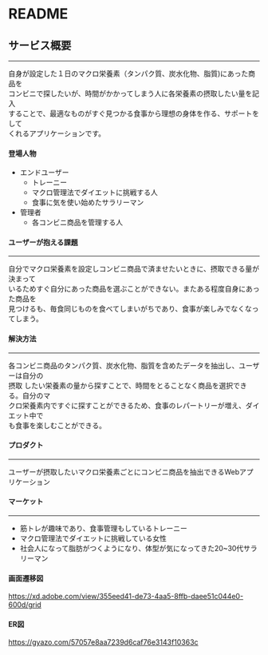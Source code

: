 # README

## サービス概要
---
自身が設定した１日のマクロ栄養素（タンパク質、炭水化物、脂質)にあった商品を  
コンビニで探したいが、時間がかかってしまう人に各栄養素の摂取したい量を記入  
することで、最適なものがすぐ見つかる食事から理想の身体を作る、サポートをして  
くれるアプリケーションです。



#### 登場人物
- エンドユーザー
  - トレーニー
  - マクロ管理法でダイエットに挑戦する人
  - 食事に気を使い始めたサラリーマン
- 管理者
  - 各コンビニ商品を管理する人




#### ユーザーが抱える課題
---
自分でマクロ栄養素を設定しコンビニ商品で済ませたいときに、摂取できる量が決まって  
いるためすぐ自分にあった商品を選ぶことができない。またある程度自身にあった商品を  
見つけるも、毎食同じものを食べてしまいがちであり、食事が楽しみでなくなってしまう。




#### 解決方法
---
各コンビニ商品のタンパク質、炭水化物、脂質を含めたデータを抽出し、ユーザーは自分の  
摂取 したい栄養素の量から探すことで、時間をとることなく商品を選択できる。自分のマ  
クロ栄養素内ですぐに探すことができるため、食事のレパートリーが増え、ダイエット中で  
も食事を楽しむことができる。




#### プロダクト
---
ユーザーが摂取したいマクロ栄養素ごとにコンビニ商品を抽出できるWebアプリケーション




#### マーケット
---
- 筋トレが趣味であり、食事管理もしているトレーニー
- マクロ管理法でダイエットに挑戦している女性
- 社会人になって脂肪がつくようになり、体型が気になってきた20~30代サラリーマン




#### 画面遷移図
https://xd.adobe.com/view/355eed41-de73-4aa5-8ffb-daee51c044e0-600d/grid

#### ER図
https://gyazo.com/57057e8aa7239d6caf76e3143f10363c
